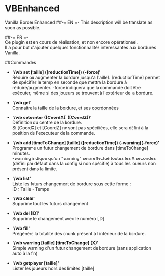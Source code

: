 # VBEnhanced
Vanilla Border Enhanced
##-= EN =- 
	This description will be translate as soon as possible.  
	
##-= FR =-  
Ce plugin est en cours de réalisation, et non encore opérationnel.  
Il a pour but d'ajouter quelques fonctionnalités interessantes aux bordures Vanilla.  

##Commandes
	
 - __'/wb set \[taille] ([reductionTime]) (-force)'__  
	 	Réduire ou augmenter la bordure jusqu'à [taille].
	 	[reductionTime] permet de spécifier le temp en seconde que mettra la bordure à réduire/augmenter.
	 	-force indiquera que la commande doit être exécuter, même si des joueurs se trouvent à l'extérieur de la bordure.
	 
 - __'/wb get'__  
	 	Connaitre la taille de la bordure, et ses coordonnées  	
 - __'/wb setcenter ([CoordX]) ([CoordZ])'__  
	 	Définition du centre de la bordure.  
	 	Si [CoordX] et [CoordZ] ne sont pas spécifiées, elle sera défini à la position de l'executeur de la commande.  
 - __'/wb add [timeToChange] \[taille] ([reductionTime]) (-warning)(-force)'__  
	 	Programme un futur changement de bordure dans [timeToChange] minutes.  
		-warning indique qu'un "warning" sera effectué toutes les X secondes (défini par défaut dans la config si non spécifié) à tous les joueurs non présent dans la limite.  
 - __'/wb list'__  
	 	Liste les futurs changement de bordure sous cette forme :  
	 		ID : Taille - Temps  
 - __'/wb clear'__  
	 	Supprime tout les futurs changement  
 - __'/wb del [ID]'__  
	 	Supprime le changement avec le numéro [ID]  
 - __'/wb fill'__  
	 	Prégénère la totalité des chunk présent à l'intérieur de la bordure.  
 - __'/wb warning [taille] \[timeToChange] (X)'__  
	 	Simple warning d'un futur changement de bordure (sans application auto à la fin)  
 - __'/wb getplayer [taille]'__  
	 	Lister les joueurs hors des limites [taille]  
	 	
